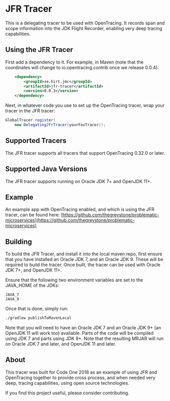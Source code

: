 # JFR Tracer
This is a delegating tracer to be used with OpenTracing. It records span and scope information into the JDK Flight Recorder, enabling very deep tracing capabilities.

## Using the JFR Tracer
First add a dependency to it. For example, in Maven (note that the coordinates will change to io.opentracing.contrib once we release 0.0.4):

```xml
	<dependency>
		<groupId>se.hirt.jmc</groupId>
		<artifactId>jfr-tracer</artifactId>
		<version>0.0.3</version>
	</dependency>
```

Next, in whatever code you use to set up the OpenTracing tracer, wrap your tracer in the JFR tracer:

```java
GlobalTracer.register(
	new DelegatingJfrTracer(yourFavTracer));
```

## Supported Tracers
The JFR tracer supports all tracers that support OpenTracing 0.32.0 or later.

## Supported Java Versions
The JFR tracer supports running on Oracle JDK 7+ and OpenJDK 11+.

## Example
An example app with OpenTracing enabled, and which is using the JFR tracer, can be found here:
[https://github.com/thegreystone/problematic-microservices](https://github.com/thegreystone/problematic-microservices)

## Building
To build the JFR Tracer, and install it into the local maven repo, first ensure that you 
have installed an Oracle JDK 7, and an Oracle JDK 9. These will be required to build the
tracer. Once built, the tracer can be used with Oracle JDK 7+, and OpenJDK 11+.

Ensure that the following two environment variables are set to the JAVA_HOME of the JDKs:

```
JAVA_7
JAVA_9
```

Once that is done, simply run:

```bash
./gradlew publishToMavenLocal
```

Note that you will need to have an Oracle JDK 7 and an Oracle JDK 9+ (an OpenJDK 11 will work too) available. Parts of the code will be compiled using JDK 7 and parts using JDK 9+. Note that the resulting MRJAR will run on Oracle JDK 7 and later, and OpenJDK 11 and later.



## About
This tracer was built for Code One 2018 as an example of using JFR and OpenTracing together to provide cross process, and when needed very deep, tracing capabilities, using open source technologies. 

If you find this project useful, please consider contributing.
